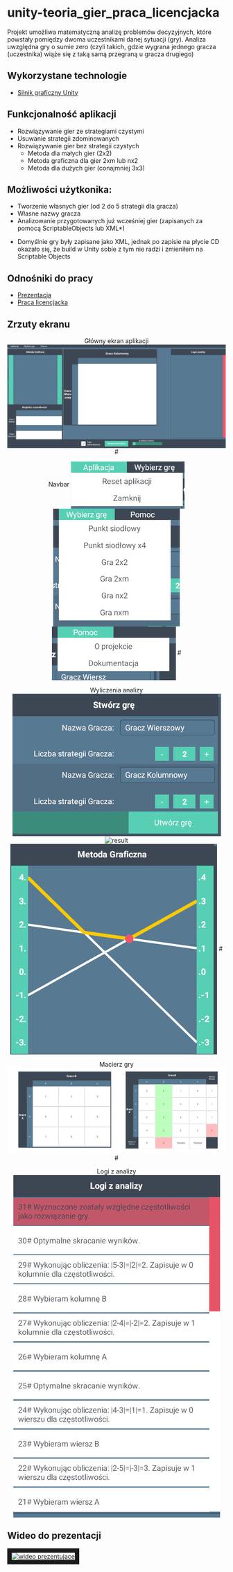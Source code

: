 # unity-teoria_gier_praca_licencjacka

Projekt umożliwa matematyczną analizę problemów decyzyjnych, które powstały pomiędzy dwoma uczestnikami danej sytuacji (gry).
Analiza uwzględna gry o sumie zero (czyli takich, gdzie wygrana jednego gracza (uczestnika) wiąże się z taką samą przegraną u gracza drugiego)

## Wykorzystane technologie
- [Silnik graficzny Unity](https://unity3d.com/)

## Funkcjonalność aplikacji
- Rozwiązywanie gier ze strategiami czystymi
- Usuwanie strategii zdominowanych
- Rozwiązywanie gier bez strategii czystych
  - Metoda dla małych gier (2x2)
  - Metoda graficzna dla gier 2xm lub nx2
  - Metoda dla dużych gier (conajmniej 3x3)
  
## Możliwości użytkonika:
- Tworzenie własnych gier (od 2 do 5 strategii dla gracza)
- Własne nazwy gracza
- Analizowanie przygotowanych już wcześniej gier (zapisanych za pomocą ScriptableObjects lub XML*)

* Domyślnie gry były zapisane jako XML, jednak po zapisie na płycie CD okazało się, że build w Unity sobie z tym nie radzi i zmieniłem na Scriptable Objects

## Odnośniki do pracy
- [Prezentacja](https://github.com/pawelbabiuch/unity-teoria_gier_praca_licencjacka/blob/master/Prezentacja/Pawe%C5%82%20Babiuch%20-%20Prezentacja%20(Teoria%20gier).pdf)
- [Praca licencjacka](https://github.com/pawelbabiuch/unity-teoria_gier_praca_licencjacka/blob/master/Praca/Pawe%C5%82%20Babiuch%20%E2%80%93%20algorytmy%20wyznaczania%20punkt%C3%B3w%20r%C3%B3wnowagi%20w%20grach%20o%20sumie%20zero.pdf)

## Zrzuty ekranu

<p align='center'>Główny ekran aplikacji</>
<img src='https://github.com/pawelbabiuch/unity-teoria_gier_praca_licencjacka/blob/master/Media/widok_aplikacji.jpg' align='center' alt='ekran glowny' />
#

<p align='center'>Navbar</>
<img src='https://github.com/pawelbabiuch/unity-teoria_gier_praca_licencjacka/blob/master/Media/navbar-app.jpg' align='center' alt='app' />
<img src='https://github.com/pawelbabiuch/unity-teoria_gier_praca_licencjacka/blob/master/Media/navbar-games.jpg' align='center' alt='games' />
<img src='https://github.com/pawelbabiuch/unity-teoria_gier_praca_licencjacka/blob/master/Media/navbar-help.jpg' align='center' alt='help' />
#

<p align='center'>Wyliczenia analizy</>
<img src='https://github.com/pawelbabiuch/unity-teoria_gier_praca_licencjacka/blob/master/Media/new-game.jpg' align='center' alt='game' />
<img src='https://github.com//unity-teoria_gier_praca_licencjacka/blob/master/Media/result.jpg' align='center' alt='result' />
<img src='https://github.com/pawelbabiuch/unity-teoria_gier_praca_licencjacka/blob/master/Media/graphics.jpg' align='center' alt='graph' />
#

<p align='center'>Macierz gry</>
<img src='https://github.com/pawelbabiuch/unity-teoria_gier_praca_licencjacka/blob/master/Media/matrix.jpg' align='center' alt='matrix' />
#

<p align='center'>Logi z analizy</>
<img src='https://github.com/pawelbabiuch/unity-teoria_gier_praca_licencjacka/blob/master/Media/logs.jpg' align='center' alt='logs' />

## Wideo do prezentacji

<a align='center' href="http://www.youtube.com/watch?feature=player_embedded&v=x44RoC62sYc
" target="_blank"><img src="http://img.youtube.com/vi/x44RoC62sYc/0.jpg" 
alt="wideo prezentujace" border="10" /></a>
